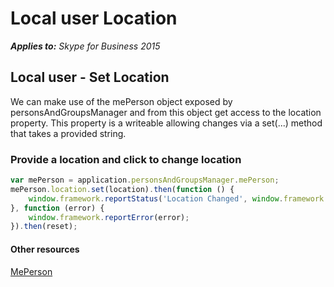 
# Local user Location


 _**Applies to:** Skype for Business 2015_

## Local user - Set Location

We can make use of the mePerson object exposed by personsAndGroupsManager and from this object get access to the location property.  This property is a writeable allowing changes via a set(...) method that takes a provided string.

### Provide a location and click to change location

```js
var mePerson = application.personsAndGroupsManager.mePerson;
mePerson.location.set(location).then(function () {
    window.framework.reportStatus('Location Changed', window.framework.status.success);
}, function (error) {
    window.framework.reportError(error);
}).then(reset);
```

#### Other resources

[MePerson]( https://ucwa.skype.com/reference/WebSDK/interfaces/_s4b_sdk_d_.jcafe.meperson.html)
